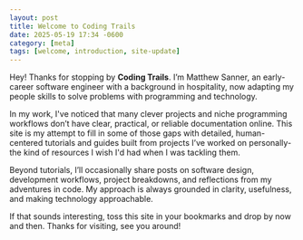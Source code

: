 ```yaml
---
layout: post
title: Welcome to Coding Trails
date: 2025-05-19 17:34 -0600
category: [meta]
tags: [welcome, introduction, site-update]
---
```


Hey! Thanks for stopping by **Coding Trails**. I’m Matthew Sanner, an early-career software engineer with a background in hospitality, now adapting my people skills to solve problems with programming and technology. 

In my work, I've noticed that many clever projects and niche programming workflows don’t have clear, practical, or reliable documentation online. This site is my attempt to fill in some of those gaps with detailed, human-centered tutorials and guides built from projects I’ve worked on personally- the kind of resources I wish I'd had when I was tackling them.

Beyond tutorials, I’ll occasionally share posts on software design, development workflows, project breakdowns, and reflections from my adventures in code. My approach is always grounded in clarity, usefulness, and making technology approachable.

If that sounds interesting, toss this site in your bookmarks and drop by now and then. Thanks for visiting, see you around!
